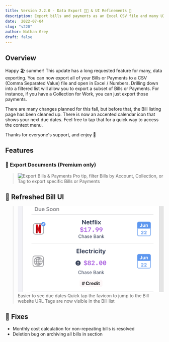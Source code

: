 ```yaml
---
title: Version 2.2.0 - Data Export 👩‍💻 & UI Refinements 🎨
description: Export bills and payments as an Excel CSV file and many UI bug fixes
date:  2022-07-04
slug: "v220"
author: Nathan Grey
draft: false
---
```


## Overview

Happy 🏖 summer! This update has a long requested feature for many, data exporting. You can now export all of your Bills or Payments to a CSV (Comma Separated Value) file and open in Excel / Numbers. Drilling down into a filtered list will allow you to export a subset of Bills or Payments. For instance, if you have a Collection for Work, you can just export those payments.

There are many changes planned for this fall, but before that, the Bill listing page has been cleaned up. There is now an accented calendar icon that shows your next due dates. Feel free to tap that for a quick way to access the context menu.

Thanks for everyone's support, and enjoy 🍻

## Features

### 📃 Export Documents (Premium only)

> ![Export Bills & Payments](assets/export-bills.gif)
> Pro tip, filter Bills by Account, Collection, or Tag to export specific Bills or Payments

## 🎨 Refreshed Bill UI

> ![New Bill UI](assets/bill-ui.png)
> Easier to see due dates
> Quick tap the favicon to jump to the Bill website URL
> Tags are now visible in the Bill list

## 🔨 Fixes

- Monthly cost calculation for non-repeating bills is resolved
- Deletion bug on archiving all bills in section